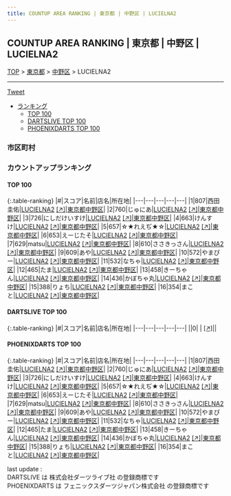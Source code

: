 ```yaml
---
title: COUNTUP AREA RANKING | 東京都 | 中野区 | LUCIELNA2
---
```

## COUNTUP AREA RANKING | 東京都 | 中野区 | LUCIELNA2

[TOP](/darts/rank/) > [東京都](/darts/rank/東京都/) > [中野区](/darts/rank/東京都/中野区/) > LUCIELNA2

___

<a href="https://twitter.com/share?ref_src=twsrc%5Etfw" data-text="COUNTUP AREA RANKING | 東京都中野区LUCIELNA2" class="twitter-share-button" data-hashtags="DARTSLIVE,PHOENIXDARTS,darts,ダーツ" data-show-count="false">Tweet</a>

* [ランキング](#カウントアップランキング)
    * [TOP 100](#top-100)
    * [DARTSLIVE TOP 100](#dartslive-top-100)
    * [PHOENIXDARTS TOP 100](#phoenixdarts-top-100)

### 市区町村

<ul>

</ul>

### カウントアップランキング

#### TOP 100



{:.table-ranking}
|#|スコア|名前|店名|所在地|
|---|---|---|---|---|
|1|807|<span class="rank-name-pd">西田圭佑</span>|<a href="/darts/rank/shops/71898.html">LUCIELNA2</a> <a href="https://vs.phoenixdarts.com/jp/shop/shopDetailInfo/s_71898?s_seq=71898">[↗]</a>|<a href="/darts/rank/東京都/中野区">東京都中野区</a>|
|2|760|<span class="rank-name-pd">じゅにあ</span>|<a href="/darts/rank/shops/71898.html">LUCIELNA2</a> <a href="https://vs.phoenixdarts.com/jp/shop/shopDetailInfo/s_71898?s_seq=71898">[↗]</a>|<a href="/darts/rank/東京都/中野区">東京都中野区</a>|
|3|726|<span class="rank-name-pd">にしだけいすけ</span>|<a href="/darts/rank/shops/71898.html">LUCIELNA2</a> <a href="https://vs.phoenixdarts.com/jp/shop/shopDetailInfo/s_71898?s_seq=71898">[↗]</a>|<a href="/darts/rank/東京都/中野区">東京都中野区</a>|
|4|663|<span class="rank-name-pd">けんすけ</span>|<a href="/darts/rank/shops/71898.html">LUCIELNA2</a> <a href="https://vs.phoenixdarts.com/jp/shop/shopDetailInfo/s_71898?s_seq=71898">[↗]</a>|<a href="/darts/rank/東京都/中野区">東京都中野区</a>|
|5|657|<span class="rank-name-pd">☆★れえぢ★☆</span>|<a href="/darts/rank/shops/71898.html">LUCIELNA2</a> <a href="https://vs.phoenixdarts.com/jp/shop/shopDetailInfo/s_71898?s_seq=71898">[↗]</a>|<a href="/darts/rank/東京都/中野区">東京都中野区</a>|
|6|653|<span class="rank-name-pd">えーじたそ</span>|<a href="/darts/rank/shops/71898.html">LUCIELNA2</a> <a href="https://vs.phoenixdarts.com/jp/shop/shopDetailInfo/s_71898?s_seq=71898">[↗]</a>|<a href="/darts/rank/東京都/中野区">東京都中野区</a>|
|7|629|<span class="rank-name-pd">matsu</span>|<a href="/darts/rank/shops/71898.html">LUCIELNA2</a> <a href="https://vs.phoenixdarts.com/jp/shop/shopDetailInfo/s_71898?s_seq=71898">[↗]</a>|<a href="/darts/rank/東京都/中野区">東京都中野区</a>|
|8|610|<span class="rank-name-pd">ささきっさん</span>|<a href="/darts/rank/shops/71898.html">LUCIELNA2</a> <a href="https://vs.phoenixdarts.com/jp/shop/shopDetailInfo/s_71898?s_seq=71898">[↗]</a>|<a href="/darts/rank/東京都/中野区">東京都中野区</a>|
|9|609|<span class="rank-name-pd">あや</span>|<a href="/darts/rank/shops/71898.html">LUCIELNA2</a> <a href="https://vs.phoenixdarts.com/jp/shop/shopDetailInfo/s_71898?s_seq=71898">[↗]</a>|<a href="/darts/rank/東京都/中野区">東京都中野区</a>|
|10|572|<span class="rank-name-pd">やまぴー</span>|<a href="/darts/rank/shops/71898.html">LUCIELNA2</a> <a href="https://vs.phoenixdarts.com/jp/shop/shopDetailInfo/s_71898?s_seq=71898">[↗]</a>|<a href="/darts/rank/東京都/中野区">東京都中野区</a>|
|11|532|<span class="rank-name-pd">なちゃ</span>|<a href="/darts/rank/shops/71898.html">LUCIELNA2</a> <a href="https://vs.phoenixdarts.com/jp/shop/shopDetailInfo/s_71898?s_seq=71898">[↗]</a>|<a href="/darts/rank/東京都/中野区">東京都中野区</a>|
|12|465|<span class="rank-name-pd">たま</span>|<a href="/darts/rank/shops/71898.html">LUCIELNA2</a> <a href="https://vs.phoenixdarts.com/jp/shop/shopDetailInfo/s_71898?s_seq=71898">[↗]</a>|<a href="/darts/rank/東京都/中野区">東京都中野区</a>|
|13|458|<span class="rank-name-pd">きーちゃん</span>|<a href="/darts/rank/shops/71898.html">LUCIELNA2</a> <a href="https://vs.phoenixdarts.com/jp/shop/shopDetailInfo/s_71898?s_seq=71898">[↗]</a>|<a href="/darts/rank/東京都/中野区">東京都中野区</a>|
|14|436|<span class="rank-name-pd">かぼちゃ丸</span>|<a href="/darts/rank/shops/71898.html">LUCIELNA2</a> <a href="https://vs.phoenixdarts.com/jp/shop/shopDetailInfo/s_71898?s_seq=71898">[↗]</a>|<a href="/darts/rank/東京都/中野区">東京都中野区</a>|
|15|388|<span class="rank-name-pd">りょち</span>|<a href="/darts/rank/shops/71898.html">LUCIELNA2</a> <a href="https://vs.phoenixdarts.com/jp/shop/shopDetailInfo/s_71898?s_seq=71898">[↗]</a>|<a href="/darts/rank/東京都/中野区">東京都中野区</a>|
|16|354|<span class="rank-name-pd">まこと</span>|<a href="/darts/rank/shops/71898.html">LUCIELNA2</a> <a href="https://vs.phoenixdarts.com/jp/shop/shopDetailInfo/s_71898?s_seq=71898">[↗]</a>|<a href="/darts/rank/東京都/中野区">東京都中野区</a>|


#### DARTSLIVE TOP 100



{:.table-ranking}
|#|スコア|名前|店名|所在地|
|---|---|---|---|---|
||0|<span class="rank-name-dl"> </span>|<a href="/darts/rank/shops/.html"></a> <a href="">[↗]</a>|<a href="/darts/rank//"></a>|


#### PHOENIXDARTS TOP 100



{:.table-ranking}
|#|スコア|名前|店名|所在地|
|---|---|---|---|---|
|1|807|<span class="rank-name-pd">西田圭佑</span>|<a href="/darts/rank/shops/71898.html">LUCIELNA2</a> <a href="https://vs.phoenixdarts.com/jp/shop/shopDetailInfo/s_71898?s_seq=71898">[↗]</a>|<a href="/darts/rank/東京都/中野区">東京都中野区</a>|
|2|760|<span class="rank-name-pd">じゅにあ</span>|<a href="/darts/rank/shops/71898.html">LUCIELNA2</a> <a href="https://vs.phoenixdarts.com/jp/shop/shopDetailInfo/s_71898?s_seq=71898">[↗]</a>|<a href="/darts/rank/東京都/中野区">東京都中野区</a>|
|3|726|<span class="rank-name-pd">にしだけいすけ</span>|<a href="/darts/rank/shops/71898.html">LUCIELNA2</a> <a href="https://vs.phoenixdarts.com/jp/shop/shopDetailInfo/s_71898?s_seq=71898">[↗]</a>|<a href="/darts/rank/東京都/中野区">東京都中野区</a>|
|4|663|<span class="rank-name-pd">けんすけ</span>|<a href="/darts/rank/shops/71898.html">LUCIELNA2</a> <a href="https://vs.phoenixdarts.com/jp/shop/shopDetailInfo/s_71898?s_seq=71898">[↗]</a>|<a href="/darts/rank/東京都/中野区">東京都中野区</a>|
|5|657|<span class="rank-name-pd">☆★れえぢ★☆</span>|<a href="/darts/rank/shops/71898.html">LUCIELNA2</a> <a href="https://vs.phoenixdarts.com/jp/shop/shopDetailInfo/s_71898?s_seq=71898">[↗]</a>|<a href="/darts/rank/東京都/中野区">東京都中野区</a>|
|6|653|<span class="rank-name-pd">えーじたそ</span>|<a href="/darts/rank/shops/71898.html">LUCIELNA2</a> <a href="https://vs.phoenixdarts.com/jp/shop/shopDetailInfo/s_71898?s_seq=71898">[↗]</a>|<a href="/darts/rank/東京都/中野区">東京都中野区</a>|
|7|629|<span class="rank-name-pd">matsu</span>|<a href="/darts/rank/shops/71898.html">LUCIELNA2</a> <a href="https://vs.phoenixdarts.com/jp/shop/shopDetailInfo/s_71898?s_seq=71898">[↗]</a>|<a href="/darts/rank/東京都/中野区">東京都中野区</a>|
|8|610|<span class="rank-name-pd">ささきっさん</span>|<a href="/darts/rank/shops/71898.html">LUCIELNA2</a> <a href="https://vs.phoenixdarts.com/jp/shop/shopDetailInfo/s_71898?s_seq=71898">[↗]</a>|<a href="/darts/rank/東京都/中野区">東京都中野区</a>|
|9|609|<span class="rank-name-pd">あや</span>|<a href="/darts/rank/shops/71898.html">LUCIELNA2</a> <a href="https://vs.phoenixdarts.com/jp/shop/shopDetailInfo/s_71898?s_seq=71898">[↗]</a>|<a href="/darts/rank/東京都/中野区">東京都中野区</a>|
|10|572|<span class="rank-name-pd">やまぴー</span>|<a href="/darts/rank/shops/71898.html">LUCIELNA2</a> <a href="https://vs.phoenixdarts.com/jp/shop/shopDetailInfo/s_71898?s_seq=71898">[↗]</a>|<a href="/darts/rank/東京都/中野区">東京都中野区</a>|
|11|532|<span class="rank-name-pd">なちゃ</span>|<a href="/darts/rank/shops/71898.html">LUCIELNA2</a> <a href="https://vs.phoenixdarts.com/jp/shop/shopDetailInfo/s_71898?s_seq=71898">[↗]</a>|<a href="/darts/rank/東京都/中野区">東京都中野区</a>|
|12|465|<span class="rank-name-pd">たま</span>|<a href="/darts/rank/shops/71898.html">LUCIELNA2</a> <a href="https://vs.phoenixdarts.com/jp/shop/shopDetailInfo/s_71898?s_seq=71898">[↗]</a>|<a href="/darts/rank/東京都/中野区">東京都中野区</a>|
|13|458|<span class="rank-name-pd">きーちゃん</span>|<a href="/darts/rank/shops/71898.html">LUCIELNA2</a> <a href="https://vs.phoenixdarts.com/jp/shop/shopDetailInfo/s_71898?s_seq=71898">[↗]</a>|<a href="/darts/rank/東京都/中野区">東京都中野区</a>|
|14|436|<span class="rank-name-pd">かぼちゃ丸</span>|<a href="/darts/rank/shops/71898.html">LUCIELNA2</a> <a href="https://vs.phoenixdarts.com/jp/shop/shopDetailInfo/s_71898?s_seq=71898">[↗]</a>|<a href="/darts/rank/東京都/中野区">東京都中野区</a>|
|15|388|<span class="rank-name-pd">りょち</span>|<a href="/darts/rank/shops/71898.html">LUCIELNA2</a> <a href="https://vs.phoenixdarts.com/jp/shop/shopDetailInfo/s_71898?s_seq=71898">[↗]</a>|<a href="/darts/rank/東京都/中野区">東京都中野区</a>|
|16|354|<span class="rank-name-pd">まこと</span>|<a href="/darts/rank/shops/71898.html">LUCIELNA2</a> <a href="https://vs.phoenixdarts.com/jp/shop/shopDetailInfo/s_71898?s_seq=71898">[↗]</a>|<a href="/darts/rank/東京都/中野区">東京都中野区</a>|


<div class="footer border-top border-gray-light mt-5 pt-3 text-right text-gray">
    last update : <span style="font-weight: italic" id="foot_last_modified"></span><br />
    DARTSLIVE は 株式会社ダーツライブ社 の登録商標です<br />
    PHOENIXDARTS は フェニックスダーツジャパン株式会社 の登録商標です<br />
</div>

<script src="https://cdnjs.cloudflare.com/ajax/libs/jquery.tablesorter/2.31.3/js/jquery.tablesorter.min.js" integrity="sha512-qzgd5cYSZcosqpzpn7zF2ZId8f/8CHmFKZ8j7mU4OUXTNRd5g+ZHBPsgKEwoqxCtdQvExE5LprwwPAgoicguNg==" crossorigin="anonymous" referrerpolicy="no-referrer"></script>
<link rel="stylesheet" href="https://cdnjs.cloudflare.com/ajax/libs/jquery.tablesorter/2.31.3/css/theme.default.min.css" integrity="sha512-wghhOJkjQX0Lh3NSWvNKeZ0ZpNn+SPVXX1Qyc9OCaogADktxrBiBdKGDoqVUOyhStvMBmJQ8ZdMHiR3wuEq8+w==" crossorigin="anonymous" referrerpolicy="no-referrer" />
<script>
$(function() {
    $(".table-ranking").tablesorter({sortList:[[0, 0]]});
    $("#foot_last_modified").text(formatDate(new Date(document.lastModified), 'yyyy-MM-dd HH:mm:ss'));
});
</script>

<script async src="https://platform.twitter.com/widgets.js" charset="utf-8"></script>